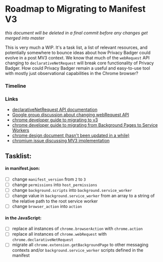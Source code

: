 # Roadmap to Migrating to Manifest V3

*this document will be deleted in a final commit before any changes get merged into master*

This is very much a WIP.
It's a task list, a list of relevant resources, and potentially somewhere to bounce ideas about how Privacy Badger could evolve in a post MV3 context.
We know that much of the `webRequest` API changing to `declarativeNetRequest` will break core functionality of Privacy Badger. How could Privacy Badger remain a useful and easy-to-use tool with mostly just observational capabilities in the Chrome browser?

### Timeline


### Links
* [declarativeNetRequest API documentation](https://developer.chrome.com/extensions/declarativeNetRequest)
* [Google group discussion about changing webRequest API](https://groups.google.com/a/chromium.org/forum/#!topic/chromium-extensions/veJy9uAwS00%5B151-175%5D)
* [chrome developer guide to migrating to v3](https://developer.chrome.com/extensions/migrating_to_manifest_v3)
* [chrome developer guide to migrating from Background Pages to Service Workers](https://developer.chrome.com/extensions/migrating_to_service_workers)
* [chrome design document (hasn't been updated in a while)](https://docs.google.com/document/d/1nPu6Wy4LWR66EFLeYInl3NzzhHzc-qnk4w4PX-0XMw8/edit)
* [chromium issue discussing MV3 implementation](https://bugs.chromium.org/p/chromium/issues/detail?id=896897)

## Tasklist:

#### in manifest.json:
- [ ] change `manifest_version` from `2` to `3`
- [ ] change `permissions` into `host_permissions`
- [ ] change `background.scripts` into `background.service_worker`
- [ ] change value in `background.service_worker` from an array to a string of the relative path to the root service worker
- [ ] change `browser_action` into `action`

#### in the JavaScript:
- [ ] replace all instances of `chrome.browserAction` with `chrome.action`
- [ ] replace all instances of `chrome.webRequest` with `chrome.declarativeNetRequest`
- [ ] migrate all `chrome.extension.getBackgroundPage` to other messaging contexts and/or `background.service_worker` scripts defined in the manifest
